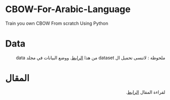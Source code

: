 # CBOW-For-Arabic-Language
Train you own CBOW From scratch Using Python

# Data

<p dir='rtl'>
ملحوظة : لاتنسى تحميل ال dataset من هذا <a href='https://github.com/AmienKhaled/NLP-Arabic-Datasets'>الرابط</a>.
ووضع البيانات في مجلد data
</p>

# المقال

<p dir='rtl'>
لقراءة المقال <a href='https://amienkhaled.com/blog/Make-Your-Own-CBOW/'>الرابط</a>.
</p>
